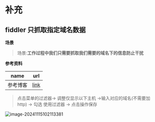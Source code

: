 





# 补充 

## fiddler 只抓取指定域名数据

**场景**

> 场景:**工作过程中我们只需要抓取我们需要的域名下的信息防止干扰**

**参考资料**

| name     | url                                                          |
| -------- | ------------------------------------------------------------ |
| 参考博客 | [link](https://blog.csdn.net/testManger/article/details/82691193) |



> 点击菜单的过滤器-> 调整仅显示以下主机 ->输入对应的域名(不需要加 http)  -> 勾选 使用过滤器  -> 点击操作保存

![image-20241115102113381](https://gitee.com/yaolliuyang/blogImages/raw/master/blogImages/image-20241115102113381.png)
